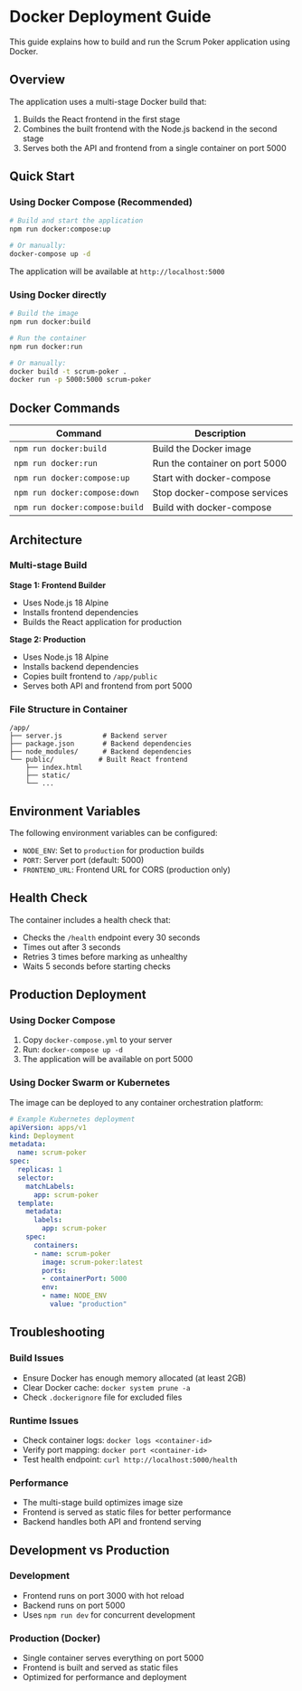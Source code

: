 # Docker Deployment Guide

This guide explains how to build and run the Scrum Poker application using Docker.

## Overview

The application uses a multi-stage Docker build that:
1. Builds the React frontend in the first stage
2. Combines the built frontend with the Node.js backend in the second stage
3. Serves both the API and frontend from a single container on port 5000

## Quick Start

### Using Docker Compose (Recommended)

```bash
# Build and start the application
npm run docker:compose:up

# Or manually:
docker-compose up -d
```

The application will be available at `http://localhost:5000`

### Using Docker directly

```bash
# Build the image
npm run docker:build

# Run the container
npm run docker:run

# Or manually:
docker build -t scrum-poker .
docker run -p 5000:5000 scrum-poker
```

## Docker Commands

| Command | Description |
|---------|-------------|
| `npm run docker:build` | Build the Docker image |
| `npm run docker:run` | Run the container on port 5000 |
| `npm run docker:compose:up` | Start with docker-compose |
| `npm run docker:compose:down` | Stop docker-compose services |
| `npm run docker:compose:build` | Build with docker-compose |

## Architecture

### Multi-stage Build

**Stage 1: Frontend Builder**
- Uses Node.js 18 Alpine
- Installs frontend dependencies
- Builds the React application for production

**Stage 2: Production**
- Uses Node.js 18 Alpine
- Installs backend dependencies
- Copies built frontend to `/app/public`
- Serves both API and frontend from port 5000

### File Structure in Container

```
/app/
├── server.js          # Backend server
├── package.json       # Backend dependencies
├── node_modules/      # Backend dependencies
└── public/           # Built React frontend
    ├── index.html
    ├── static/
    └── ...
```

## Environment Variables

The following environment variables can be configured:

- `NODE_ENV`: Set to `production` for production builds
- `PORT`: Server port (default: 5000)
- `FRONTEND_URL`: Frontend URL for CORS (production only)

## Health Check

The container includes a health check that:
- Checks the `/health` endpoint every 30 seconds
- Times out after 3 seconds
- Retries 3 times before marking as unhealthy
- Waits 5 seconds before starting checks

## Production Deployment

### Using Docker Compose

1. Copy `docker-compose.yml` to your server
2. Run: `docker-compose up -d`
3. The application will be available on port 5000

### Using Docker Swarm or Kubernetes

The image can be deployed to any container orchestration platform:

```yaml
# Example Kubernetes deployment
apiVersion: apps/v1
kind: Deployment
metadata:
  name: scrum-poker
spec:
  replicas: 1
  selector:
    matchLabels:
      app: scrum-poker
  template:
    metadata:
      labels:
        app: scrum-poker
    spec:
      containers:
      - name: scrum-poker
        image: scrum-poker:latest
        ports:
        - containerPort: 5000
        env:
        - name: NODE_ENV
          value: "production"
```

## Troubleshooting

### Build Issues

- Ensure Docker has enough memory allocated (at least 2GB)
- Clear Docker cache: `docker system prune -a`
- Check `.dockerignore` file for excluded files

### Runtime Issues

- Check container logs: `docker logs <container-id>`
- Verify port mapping: `docker port <container-id>`
- Test health endpoint: `curl http://localhost:5000/health`

### Performance

- The multi-stage build optimizes image size
- Frontend is served as static files for better performance
- Backend handles both API and frontend serving

## Development vs Production

### Development
- Frontend runs on port 3000 with hot reload
- Backend runs on port 5000
- Uses `npm run dev` for concurrent development

### Production (Docker)
- Single container serves everything on port 5000
- Frontend is built and served as static files
- Optimized for performance and deployment
